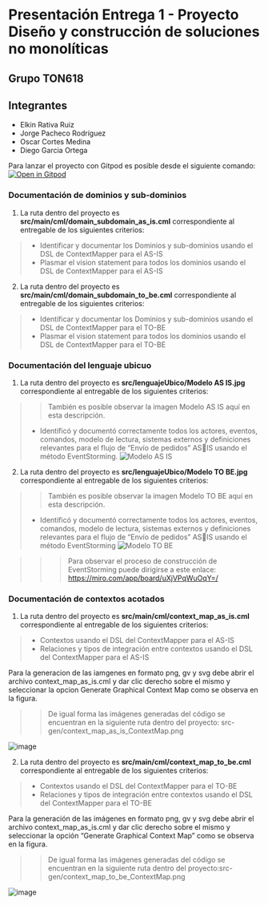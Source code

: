 # Presentación Entrega 1 - Proyecto Diseño y construcción de soluciones no monolíticas

## Grupo TON618

## Integrantes

* Elkin Rativa Ruiz
* Jorge Pacheco Rodríguez
* Oscar Cortes Medina
* Diego Garcia Ortega

Para lanzar el proyecto con Gitpod es posible desde el siguiente comando:
[![Open in Gitpod](https://gitpod.io/button/open-in-gitpod.svg)](https://gitpod.io/#https://github.com/dfgoUniandes/entrega-1-ton618)

### Documentación de dominios y sub-dominios

1. La ruta dentro del proyecto es <b>src/main/cml/domain_subdomain_as_is.cml</b> correspondiente al entregable de los siguientes criterios:
> * Identificar y documentar los Dominios y sub-dominios usando el DSL de ContextMapper para el AS-IS 
> * Plasmar el vision statement para todos los dominios usando el DSL de ContextMapper para el AS-IS

2. La ruta dentro del proyecto es <b>src/main/cml/domain_subdomain_to_be.cml</b> correspondiente al entregable de los siguientes criterios:
> * Identificar y documentar los Dominios y sub-dominios usando el DSL de ContextMapper para el TO-BE 
> * Plasmar el vision statement para todos los dominios usando el DSL de ContextMapper para el TO-BE

### Documentación del lenguaje ubicuo

1. La ruta dentro del proyecto es <b>src/lenguajeUbico/Modelo AS IS.jpg</b> correspondiente al entregable de los siguientes criterios:
>> También es posible observar la imagen Modelo AS IS aquí en esta descripción.
> * Identificó y documentó correctamente todos los actores, eventos, comandos, modelo de lectura, sistemas externos y definiciones relevantes para el flujo de “Envío de pedidos” ASIS usando el método EventStorming.
![Modelo AS IS](https://user-images.githubusercontent.com/78925077/217417892-a29f4feb-c930-4734-b959-618f2228c493.jpg)

2. La ruta dentro del proyecto es <b>src/lenguajeUbico/Modelo TO BE.jpg</b> correspondiente al entregable de los siguientes criterios:
>> También es posible observar la imagen Modelo TO BE aquí en esta descripción.
> * Identificó y documentó correctamente todos los actores, eventos, comandos, modelo de lectura, sistemas externos y definiciones relevantes para el flujo de “Envío de pedidos” ASIS usando el método EventStorming
![Modelo TO BE](https://user-images.githubusercontent.com/78925077/217417993-989ef22e-02af-4adf-acb2-e178673b0d08.jpg)

>>> Para observar el proceso de construcción de EventStorming puede dirigirse a este enlace: https://miro.com/app/board/uXjVPqWuOqY=/

### Documentación de contextos acotados

1. La ruta dentro del proyecto es <b>src/main/cml/context_map_as_is.cml</b> correspondiente al entregable de los siguientes criterios:
> * Contextos usando el DSL del ContextMapper para el AS-IS 
> * Relaciones y tipos de integración entre contextos usando el DSL del ContextMapper para el AS-IS

Para la generacion de las iamgenes en formato png, gv y svg debe abrir el archivo context_map_as_is.cml y dar clic derecho sobre el mismo y seleccionar la opcion Generate Graphical Context Map como se observa en la figura. 
>> De igual forma las imágenes generadas del código se encuentran en la siguiente ruta dentro del proyecto: src-gen/context_map_as_is_ContextMap.png

![image](https://user-images.githubusercontent.com/78925077/217416596-b13f8fbf-0b5b-4458-9517-9585c12de598.png)

2. La ruta dentro del proyecto es <b>src/main/cml/context_map_to_be.cml</b> correspondiente al entregable de los siguientes criterios:
> * Contextos usando el DSL del ContextMapper para el TO-BE
> * Relaciones y tipos de integración entre contextos usando el DSL del ContextMapper para el TO-BE

Para la generación de las imágenes en formato png, gv y svg debe abrir el archivo context_map_as_is.cml y dar clic derecho sobre el mismo y seleccionar la opción “Generate Graphical Context Map” como se observa en la figura.
>> De igual forma las imágenes generadas del código se encuentran en la siguiente ruta dentro del proyecto:src-gen/context_map_to_be_ContextMap.png

![image](https://user-images.githubusercontent.com/78925077/217416596-b13f8fbf-0b5b-4458-9517-9585c12de598.png)

